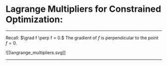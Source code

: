 # Lagrange Multipliers for Constrained Optimization:

***

Recall: $\grad f \perp f = 0.$ The gradient of $f$ is perpendicular to the point $f=0$. 

![[langrange_multipliers.svg]]

***


